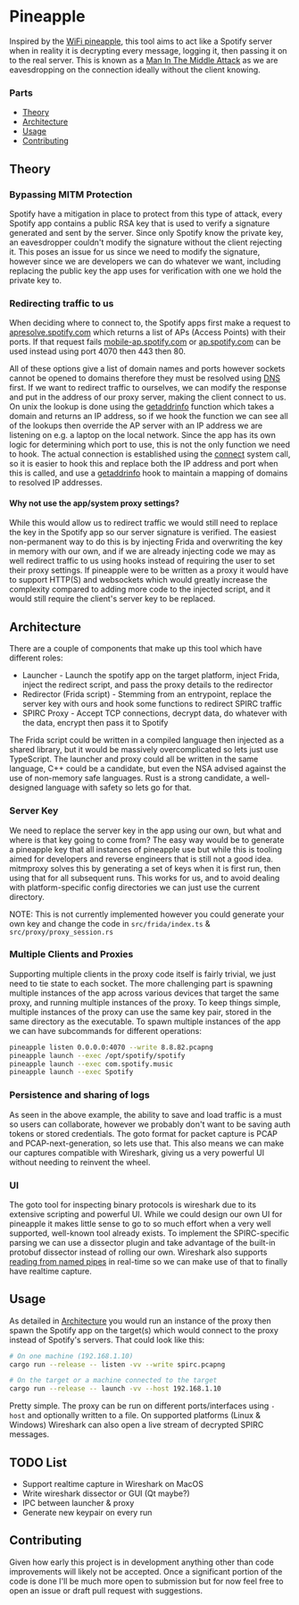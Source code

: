 # Pineapple

Inspired by the [WiFi pineapple](https://shop.hak5.org/products/wifi-pineapple), this tool aims to act like a Spotify server when in reality it is decrypting every message, logging it, then passing it on to the real server. This is known as a [Man In The Middle Attack](https://en.wikipedia.org/wiki/Man-in-the-middle_attack) as we are eavesdropping on the connection ideally without the client knowing.

### Parts

* [Theory](#theory)
* [Architecture](#architecture)
* [Usage](#usage)
* [Contributing](#contributing)

## Theory

### Bypassing MITM Protection

Spotify have a mitigation in place to protect from this type of attack, every Spotify app contains a public RSA key that is used to verify a signature generated and sent by the server. Since only Spotify know the private key, an eavesdropper couldn't modify the signature without the client rejecting it. This poses an issue for us since we need to modify the signature, however since we are developers we can do whatever we want, including replacing the public key the app uses for verification with one we hold the private key to.

### Redirecting traffic to us

When deciding where to connect to, the Spotify apps first make a request to [apresolve.spotify.com](http://apresolve.spotify.com/) which returns a list of APs (Access Points) with their ports. If that request fails [mobile-ap.spotify.com](http://mobile-ap.spotify.com) or [ap.spotify.com](http://ap.spotify.com) can be used instead using port 4070 then 443 then 80.

All of these options give a list of domain names and ports however sockets cannot be opened to domains therefore they must be resolved using [DNS](https://en.wikipedia.org/wiki/Domain_Name_System) first. If we want to redirect traffic to ourselves, we can modify the response and put in the address of our proxy server, making the client connect to us. On unix the lookup is done using the [getaddrinfo](https://man7.org/linux/man-pages/man3/getaddrinfo.3.html) function which takes a domain and returns an IP address, so if we hook the function we can see all of the lookups then override the AP server with an IP address we are listening on e.g. a laptop on the local network. Since the app has its own logic for determining which port to use, this is not the only function we need to hook. The actual connection is established using the [connect](https://man7.org/linux/man-pages/man2/connect.2.html) system call, so it is easier to hook this and replace both the IP address and port when this is called, and use a [getaddrinfo](https://man7.org/linux/man-pages/man3/getaddrinfo.3.html) hook to maintain a mapping of domains to resolved IP addresses.

#### Why not use the app/system proxy settings?

While this would allow us to redirect traffic we would still need to replace the key in the Spotify app so our server signature is verified. The easiest non-permanent way to do this is by injecting Frida and overwriting the key in memory with our own, and if we are already injecting code we may as well redirect traffic to us using hooks instead of requiring the user to set their proxy settings. If pineapple were to be written as a proxy it would have to support HTTP(S) and websockets which would greatly increase the complexity compared to adding more code to the injected script, and it would still require the client's server key to be replaced.

## Architecture

There are a couple of components that make up this tool which have different roles:
* Launcher - Launch the spotify app on the target platform, inject Frida, inject the redirect script, and pass the proxy details to the redirector
* Redirector (Frida script) - Stemming from an entrypoint, replace the server key with ours and hook some functions to redirect SPIRC traffic
* SPIRC Proxy - Accept TCP connections, decrypt data, do whatever with the data, encrypt then pass it to Spotify

The Frida script could be written in a compiled language then injected as a shared library, but it would be massively overcomplicated so lets just use TypeScript. The launcher and proxy could all be written in the same language, C++ could be a candidate, but even the NSA advised against the use of non-memory safe languages. Rust is a strong candidate, a well-designed language with safety so lets go for that.

### Server Key

We need to replace the server key in the app using our own, but what and where is that key going to come from? The easy way would be to generate a pineapple key that all instances of pineapple use but while this is tooling aimed for developers and reverse engineers that is still not a good idea. mitmproxy solves this by generating a set of keys when it is first run, then using that for all subsequent runs. This works for us, and to avoid dealing with platform-specific config directories we can just use the current directory.

NOTE: This is not currently implemented however you could generate your own key and change the code in `src/frida/index.ts` & `src/proxy/proxy_session.rs`

### Multiple Clients and Proxies

Supporting multiple clients in the proxy code itself is fairly trivial, we just need to tie state to each socket. The more challenging part is spawning multiple instances of the app across various devices that target the same proxy, and running multiple instances of the proxy. To keep things simple, multiple instances of the proxy can use the same key pair, stored in the same directory as the executable. To spawn multiple instances of the app we can have subcommands for different operations:
```bash
pineapple listen 0.0.0.0:4070 --write 8.8.82.pcapng
pineapple launch --exec /opt/spotify/spotify
pineapple launch --exec com.spotify.music
pineapple launch --exec Spotify
```

### Persistence and sharing of logs

As seen in the above example, the ability to save and load traffic is a must so users can collaborate, however we probably don't want to be saving auth tokens or stored credentials. The goto format for packet capture is PCAP and PCAP-next-generation, so lets use that. This also means we can make our captures compatible with Wireshark, giving us a very powerful UI without needing to reinvent the wheel.

### UI

The goto tool for inspecting binary protocols is wireshark due to its extensive scripting and powerful UI. While we could design our own UI for pineapple it makes little sense to go to so much effort when a very well supported, well-known tool already exists. To implement the SPIRC-specific parsing we can use a dissector plugin and take advantage of the built-in protobuf dissector instead of rolling our own. Wireshark also supports [reading from named pipes](https://wiki.wireshark.org/CaptureSetup/Pipes) in real-time so we can make use of that to finally have realtime capture.

## Usage

As detailed in [Architecture](#architecture) you would run an instance of the proxy then spawn the Spotify app on the target(s) which would connect to the proxy instead of Spotify's servers. That could look like this:

```bash
# On one machine (192.168.1.10)
cargo run --release -- listen -vv --write spirc.pcapng

# On the target or a machine connected to the target
cargo run --release -- launch -vv --host 192.168.1.10
```

Pretty simple. The proxy can be run on different ports/interfaces using `-host` and optionally written to a file. On supported platforms (Linux & Windows) Wireshark can also open a live stream of decrypted SPIRC messages.

## TODO List

- Support realtime capture in Wireshark on MacOS
- Write wireshark dissector or GUI (Qt maybe?)
- IPC between launcher & proxy
- Generate new keypair on every run

## Contributing

Given how early this project is in development anything other than code improvements will likely not be accepted. Once a significant portion of the code is done I'll be much more open to submission but for now feel free to open an issue or draft pull request with suggestions.
